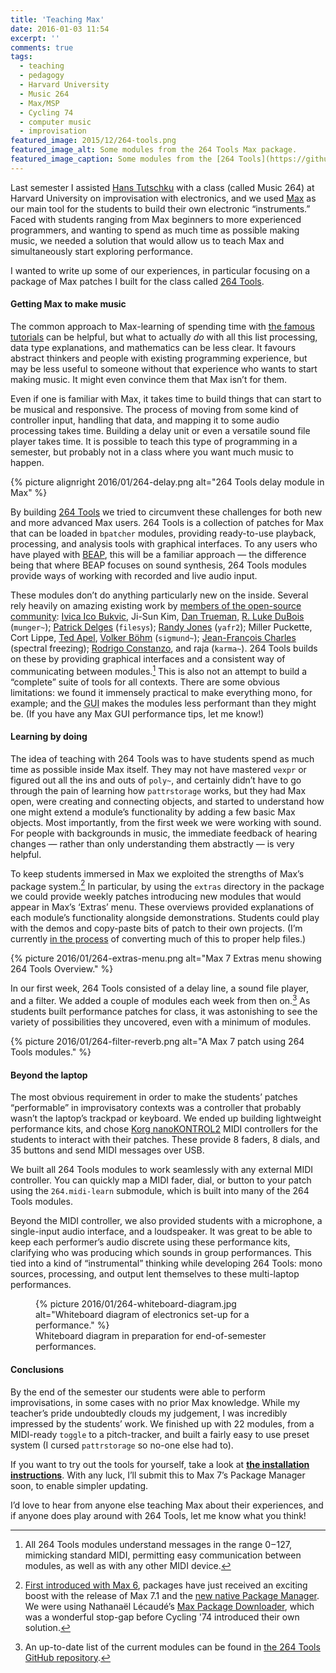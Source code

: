 ```yaml
---
title: 'Teaching Max'
date: 2016-01-03 11:54
excerpt: ''
comments: true
tags:
  - teaching
  - pedagogy
  - Harvard University
  - Music 264
  - Max/MSP
  - Cycling 74
  - computer music
  - improvisation
featured_image: 2015/12/264-tools.png
featured_image_alt: Some modules from the 264 Tools Max package.
featured_image_caption: Some modules from the [264 Tools](https://github.com/mus264/264-tools) Max package.
---
```

Last semester I assisted [Hans Tutschku](http://www.tutschku.com/) with a class (called Music 264) at Harvard University on improvisation with electronics, and we used [Max](https://cycling74.com/max/) as our main tool for the students to build their own electronic “instruments.” Faced with students ranging from Max beginners to more experienced programmers, and wanting to spend as much time as possible making music, we needed a solution that would allow us to teach Max and simultaneously start exploring performance.

I wanted to write up some of our experiences, in particular focusing on a package of Max patches I built for the class called [264 Tools](https://github.com/mus264/264-tools).

#### Getting Max to make music

The common approach to Max-learning of spending time with [the famous tutorials](https://docs.cycling74.com/max7/tutorials/00_maxindex) can be helpful, but what to actually _do_ with all this list processing, data type explanations, and mathematics can be less clear. It favours abstract thinkers and people with existing programming experience, but may be less useful to someone without that experience who wants to start making music. It might even convince them that Max isn’t for them.

Even if one is familiar with Max, it takes time to build things that can start to be musical and responsive. The process of moving from some kind of controller input, handling that data, and mapping it to some audio processing takes time. Building a delay unit or even a versatile sound file player takes time. It is possible to teach this type of programming in a semester, but probably not in a class where you want much music to happen.

{% picture alignright 2016/01/264-delay.png alt="264 Tools delay module in Max" %}

By building [264 Tools](https://github.com/mus264/264-tools) we tried to circumvent these challenges for both new and more advanced Max users. 264 Tools is a collection of patches for Max that can be loaded in `bpatcher` modules, providing ready-to-use playback, processing, and analysis tools with graphical interfaces. To any users who have played with [BEAP](https://cycling74.com/2015/09/15/a-few-minutes-with-beap-tutorial-series/ "A Few Minutes With BEAP, Part 1 — Cycling '74"), this will be a familiar approach — the difference being that where BEAP focuses on sound synthesis, 264 Tools modules provide ways of working with recorded and live audio input.

These modules don’t do anything particularly new on the inside. Several rely heavily on amazing existing work by [members of the open-source community](https://github.com/mus264/264-tools#acknowledgments): [Ivica Ico Bukvic](http://ico.bukvic.net/), Ji-Sun Kim, [Dan Trueman](http://www.manyarrowsmusic.com/), [R. Luke DuBois](http://lukedubois.com/) (`munger~`); [Patrick Delges](http://www.crfmw.be/max/) (`filesys`); [Randy Jones](http://madronalabs.com/) (`yafr2`); Miller Puckette, Cort Lippe, [Ted Apel](http://vud.org/), [Volker Böhm](http://vboehm.net/) (`sigmund~`); [Jean-François Charles](http://www.jeanfrancoischarles.com/) (spectral freezing); [Rodrigo Constanzo](http://www.rodrigoconstanzo.com/karma), and raja (`karma~`). 264 Tools builds on these by providing graphical interfaces and a consistent way of communicating between modules.[^1]  This is also not an attempt to build a “complete” suite of tools for all contexts. There are some obvious limitations: we found it immensely practical to make everything mono, for example; and the <abbr title="Graphical User Interface">GUI</abbr> makes the modules less performant than they might be. (If you have any Max GUI performance tips, let me know!)

  [^1]: All 264 Tools modules understand messages in the range 0&#8202;–&#8202;127, mimicking standard MIDI, permitting easy communication between modules, as well as with any other MIDI device.

#### Learning by doing

The idea of teaching with 264 Tools was to have students spend as much time as possible inside Max itself. They may not have mastered `vexpr` or figured out all the ins and outs of `poly~`, and certainly didn’t have to go through the pain of learning how `pattrstorage` works, but they had Max open, were creating and connecting objects, and started to understand how one might extend a module’s functionality by adding a few basic Max objects. Most importantly, from the first week we were working with sound. For people with backgrounds in music, the immediate feedback of hearing changes — rather than only understanding them abstractly — is very helpful.

To keep students immersed in Max we exploited the strengths of Max’s package system.[^2] In particular, by using the `extras` directory in the package we could provide weekly patches introducing new modules that would appear in Max’s ‘Extras’ menu. These overviews provided explanations of each module’s functionality alongside demonstrations. Students could play with the demos and copy-paste bits of patch to their own projects. (I’m currently [in the process](https://github.com/mus264/264-tools/issues/4) of converting much of this to proper help files.)

{% picture 2016/01/264-extras-menu.png alt="Max 7 Extras menu showing 264 Tools Overview." %}

  [^2]: [First introduced with Max 6](https://cycling74.com/2013/03/11/max-6-feature-packages/), packages have just received an exciting boost with the release of Max 7.1 and the [new native Package Manager](https://cycling74.com/2015/12/14/introducing-the-max-package-manager/). We were using Nathanaël Lécaudé’s [Max Package Downloader](https://github.com/natcl/max_package_downloader), which was a wonderful stop-gap before Cycling '74 introduced their own solution.

In our first week, 264 Tools consisted of a delay line, a sound file player, and a filter. We added a couple of modules each week from then on.[^3] As students built performance patches for class, it was astonishing to see the variety of possibilities they uncovered, even with a minimum of modules.

  [^3]: An up-to-date list of the current modules can be found in [the 264 Tools GitHub repository](https://github.com/mus264/264-tools#current-functionality).

{% picture 2016/01/264-filter-reverb.png alt="A Max 7 patch using 264 Tools modules." %}

#### Beyond the laptop

The most obvious requirement in order to make the students’ patches “performable” in improvisatory contexts was a controller that probably wasn’t the laptop’s trackpad or keyboard. We ended up building lightweight performance kits, and chose [Korg nanoKONTROL2](http://www.korg.com/us/products/controllers/nanokontrol2/) MIDI controllers for the students to interact with their patches. These provide 8 faders, 8 dials, and 35 buttons and send MIDI messages over USB.

We built all 264 Tools modules to work seamlessly with any external MIDI controller. You can quickly map a MIDI fader, dial, or button to your patch using the `264.midi-learn` submodule, which is built into many of the 264 Tools modules.

Beyond the MIDI controller, we also provided students with a microphone, a single-input audio interface, and a loudspeaker. It was great to be able to keep each performer’s audio discrete using these performance kits, clarifying who was producing which sounds in group performances. This tied into a kind of “instrumental” thinking while developing 264 Tools: mono sources, processing, and output lent themselves to these multi-laptop performances.

<figure markdown="1">
{% picture 2016/01/264-whiteboard-diagram.jpg alt="Whiteboard diagram of electronics set-up for a performance." %}
<figcaption>Whiteboard diagram in preparation for end-of-semester performances.</figcaption>
</figure>

#### Conclusions

By the end of the semester our students were able to perform improvisations, in some cases with no prior Max knowledge. While my teacher’s pride undoubtedly clouds my judgement, I was incredibly impressed by the students’ work. We finished up with 22 modules, from a MIDI-ready `toggle` to a pitch-tracker, and built a fairly easy to use preset system (I cursed `pattrstorage` so no-one else had to).

If you want to try out the tools for yourself, take a look at [__the installation instructions__](https://github.com/mus264/264-tools#installation). With any luck, I’ll submit this to Max 7’s Package Manager soon, to enable simpler updating.

I’d love to hear from anyone else teaching Max about their experiences, and if anyone does play around with 264 Tools, let me know what you think!
